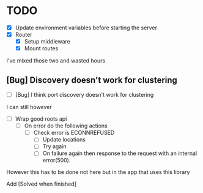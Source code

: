 # TODO

- [x] Update environment variables before starting the server
- [x] Router
    - [x] Setup middleware
    - [x] Mount routes

I've mixed those two and wasted hours


## [Bug] Discovery doesn't work for clustering

- [ ] [Bug] I think port discovery doesn't work for clustering

I can still however

- [ ] Wrap good roots api
    - [ ] On error do the following actions
        - [ ] Check error is ECONNREFUSED
            - [ ] Update locations
            - [ ] Try again
            - [ ] On failure again then response to the request with an internal error(500).

However this has to be done not here but in the app that uses this library

Add [Solved when finished]
